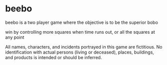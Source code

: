 # beebo
beebo is a two player game where the objective is to be the superior bobo

win by controlling more squares when time runs out, or all the squares at any point


All names, characters, and incidents portrayed in this game are fictitious. No identification with actual persons (living or deceased), places, buildings, and products is intended or should be inferred.
